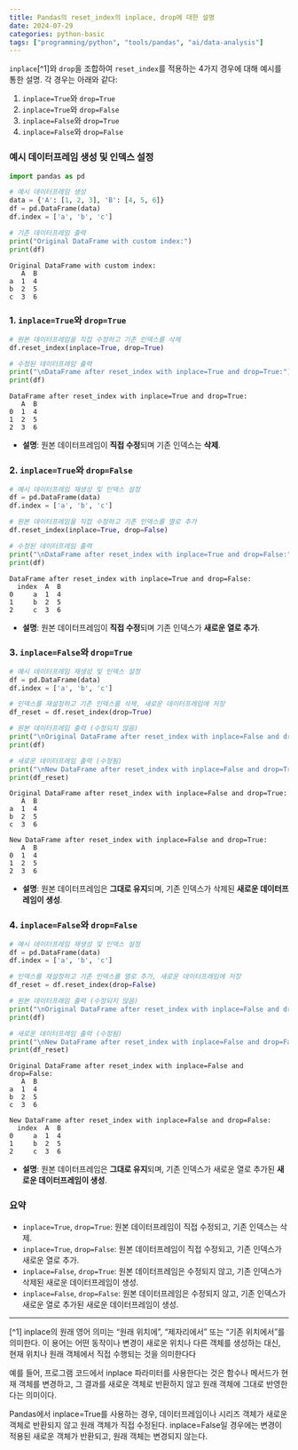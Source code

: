 ```yaml
---
title: Pandas의 reset_index의 inplace, drop에 대한 설명
date: 2024-07-29
categories: python-basic
tags: ["programming/python", "tools/pandas", "ai/data-analysis"]
---
```


`inplace`[^1]와 `drop`을 조합하여 `reset_index`를 적용하는 4가지 경우에 대해 예시를 통한 설명.
각 경우는 아래와 같다:

1. `inplace=True`와 `drop=True`
2. `inplace=True`와 `drop=False`
3. `inplace=False`와 `drop=True`
4. `inplace=False`와 `drop=False`

### 예시 데이터프레임 생성 및 인덱스 설정

```python
import pandas as pd

# 예시 데이터프레임 생성
data = {'A': [1, 2, 3], 'B': [4, 5, 6]}
df = pd.DataFrame(data)
df.index = ['a', 'b', 'c']

# 기존 데이터프레임 출력
print("Original DataFrame with custom index:")
print(df)
```

```plaintext
Original DataFrame with custom index:
   A  B
a  1  4
b  2  5
c  3  6
```

### 1. `inplace=True`와 `drop=True`

```python
# 원본 데이터프레임을 직접 수정하고 기존 인덱스를 삭제
df.reset_index(inplace=True, drop=True)

# 수정된 데이터프레임 출력
print("\nDataFrame after reset_index with inplace=True and drop=True:")
print(df)
```

```plaintext
DataFrame after reset_index with inplace=True and drop=True:
   A  B
0  1  4
1  2  5
2  3  6
```

- **설명**: 원본 데이터프레임이 **직접 수정**되며 기존 인덱스는 **삭제**.

### 2. `inplace=True`와 `drop=False`

```python
# 예시 데이터프레임 재생성 및 인덱스 설정
df = pd.DataFrame(data)
df.index = ['a', 'b', 'c']

# 원본 데이터프레임을 직접 수정하고 기존 인덱스를 열로 추가
df.reset_index(inplace=True, drop=False)

# 수정된 데이터프레임 출력
print("\nDataFrame after reset_index with inplace=True and drop=False:")
print(df)
```

```plaintext
DataFrame after reset_index with inplace=True and drop=False:
  index  A  B
0     a  1  4
1     b  2  5
2     c  3  6
```

- **설명**: 원본 데이터프레임이 **직접 수정**되며 기존 인덱스가 **새로운 열로 추가**.

### 3. `inplace=False`와 `drop=True`

```python
# 예시 데이터프레임 재생성 및 인덱스 설정
df = pd.DataFrame(data)
df.index = ['a', 'b', 'c']

# 인덱스를 재설정하고 기존 인덱스를 삭제, 새로운 데이터프레임에 저장
df_reset = df.reset_index(drop=True)

# 원본 데이터프레임 출력 (수정되지 않음)
print("\nOriginal DataFrame after reset_index with inplace=False and drop=True:")
print(df)

# 새로운 데이터프레임 출력 (수정됨)
print("\nNew DataFrame after reset_index with inplace=False and drop=True:")
print(df_reset)
```

```plaintext
Original DataFrame after reset_index with inplace=False and drop=True:
   A  B
a  1  4
b  2  5
c  3  6

New DataFrame after reset_index with inplace=False and drop=True:
   A  B
0  1  4
1  2  5
2  3  6
```

- **설명**: 원본 데이터프레임은 **그대로 유지**되며, 기존 인덱스가 삭제된 **새로운 데이터프레임이 생성**.

### 4. `inplace=False`와 `drop=False`

```python
# 예시 데이터프레임 재생성 및 인덱스 설정
df = pd.DataFrame(data)
df.index = ['a', 'b', 'c']

# 인덱스를 재설정하고 기존 인덱스를 열로 추가, 새로운 데이터프레임에 저장
df_reset = df.reset_index(drop=False)

# 원본 데이터프레임 출력 (수정되지 않음)
print("\nOriginal DataFrame after reset_index with inplace=False and drop=False:")
print(df)

# 새로운 데이터프레임 출력 (수정됨)
print("\nNew DataFrame after reset_index with inplace=False and drop=False:")
print(df_reset)
```

```plaintext
Original DataFrame after reset_index with inplace=False and drop=False:
   A  B
a  1  4
b  2  5
c  3  6

New DataFrame after reset_index with inplace=False and drop=False:
  index  A  B
0     a  1  4
1     b  2  5
2     c  3  6
```

- **설명**: 원본 데이터프레임은 **그대로 유지**되며, 기존 인덱스가 새로운 열로 추가된 **새로운 데이터프레임이 생성**.

### 요약

- `inplace=True`, `drop=True`: 원본 데이터프레임이 직접 수정되고, 기존 인덱스는 삭제.
- `inplace=True`, `drop=False`: 원본 데이터프레임이 직접 수정되고, 기존 인덱스가 새로운 열로 추가.
- `inplace=False`, `drop=True`: 원본 데이터프레임은 수정되지 않고, 기존 인덱스가 삭제된 새로운 데이터프레임이 생성.
- `inplace=False`, `drop=False`: 원본 데이터프레임은 수정되지 않고, 기존 인덱스가 새로운 열로 추가된 새로운 데이터프레임이 생성.

---

[^1] inplace의 원래 영어 의미는 “원래 위치에”, “제자리에서” 또는 “기존 위치에서”를 의미한다. 이 용어는 어떤 동작이나 변경이 새로운 위치나 다른 객체를 생성하는 대신, 현재 위치나 원래 객체에서 직접 수행되는 것을 의미한다다

예를 들어, 프로그램 코드에서 inplace 파라미터를 사용한다는 것은 함수나 메서드가 현재 객체를 변경하고, 그 결과를 새로운 객체로 반환하지 않고 원래 객체에 그대로 반영한다는 의미이다.

Pandas에서 inplace=True를 사용하는 경우, 데이터프레임이나 시리즈 객체가 새로운 객체로 반환되지 않고 원래 객체가 직접 수정된다. inplace=False일 경우에는 변경이 적용된 새로운 객체가 반환되고, 원래 객체는 변경되지 않는다.
